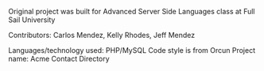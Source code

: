 
Original project was built for Advanced Server Side Languages class at Full Sail University

Contributors: Carlos Mendez, Kelly Rhodes, Jeff Mendez

Languages/technology used: PHP/MySQL
Code style is from Orcun
Project name: Acme Contact Directory